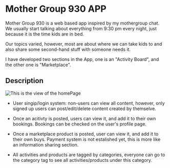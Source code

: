 # Mother Group 930 APP

Mother Group 930 is a web based app inspired by my mothergroup chat. We usually start talking about everything from 9:30 pm every night, just because it is the time kids are in bed.

Our topics varied, however, most are about where we can take kids to and also share some second-hand stuff with someone needs it.

I have developed two sections in the App, one is an "Activity Board", and the other one is "Marketplace".

## Description
![This is the view of the homePage](image/homepage-screenshot.png)

* User singip/login system: non-users can view all content, however, only signed up users can post/edit/delete content created by themselve.

* Once an acitivty is posted, users can view it, and add it to their own bookings. Bookings can be checked on the user's profile page.

* Once a marketplace product is posted, user can view it, and add it to their own buys. Payment system is not estalished yet, this is more like an information sharing section.

* All activities and products are tagged by categories, everyone can go to the category tag to see all activities/products under this category.

## 